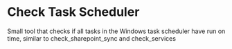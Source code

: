 # Check Task Scheduler

Small tool that checks if all tasks in the Windows task scheduler have run on time, similar to check_sharepoint_sync and check_services
